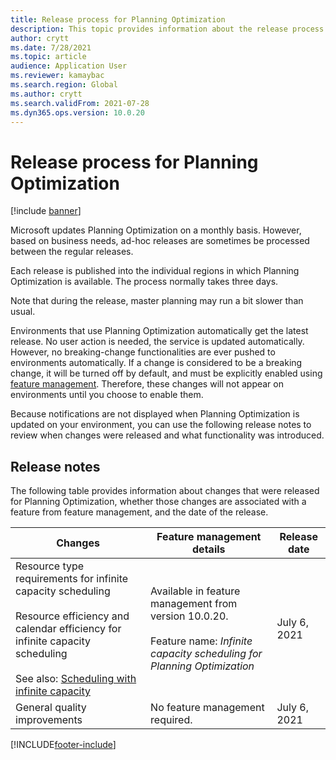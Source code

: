 ```yaml
---
title: Release process for Planning Optimization
description: This topic provides information about the release process for Planning Optimization.
author: crytt
ms.date: 7/28/2021
ms.topic: article
audience: Application User
ms.reviewer: kamaybac
ms.search.region: Global
ms.author: crytt
ms.search.validFrom: 2021-07-28
ms.dyn365.ops.version: 10.0.20
---
```


# Release process for Planning Optimization

[!include [banner](../../includes/banner.md)]

Microsoft updates Planning Optimization on a monthly basis. However, based on business needs, ad-hoc releases are sometimes be processed between the regular releases.

Each release is published into the individual regions in which Planning Optimization is available. The process normally takes three days.

Note that during the release, master planning may run a bit slower than usual.

Environments that use Planning Optimization automatically get the latest release. No user action is needed, the service is updated automatically. However, no breaking-change functionalities are ever pushed to environments automatically. If a change is considered to be a breaking change, it will be turned off by default, and must be explicitly enabled using [feature management](../../../fin-ops-core/fin-ops/get-started/feature-management/feature-management-overview.md). Therefore, these changes will not appear on environments until you choose to enable them.

Because notifications are not displayed when Planning Optimization is updated on your environment, you can use the following release notes to review when changes were released and what functionality was introduced.

## Release notes

The following table provides information about changes that were released for Planning Optimization, whether those changes are associated with a feature from feature management, and the date of the release.

| Changes | Feature management details | Release date |
| --- | --- | --- |
| Resource type requirements for infinite capacity scheduling<br><br>Resource efficiency and calendar efficiency for infinite capacity scheduling<br><br>See also: [Scheduling with infinite capacity](infinite-capacity-planning.md) | Available in feature management from version 10.0.20.<br><br>Feature name: *Infinite capacity scheduling for Planning Optimization* | July 6, 2021 |
| General quality improvements | No feature management required. | July 6, 2021 |


[!INCLUDE[footer-include](../../../includes/footer-banner.md)]